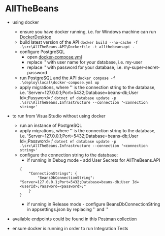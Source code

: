 # AllTheBeans

- using docker
    - ensure you have docker running, i.e. for Windows machine can run [DockerDesktop](https://docs.docker.com/desktop/setup/install/windows-install/)
    - build latest version of the API
    ```docker build --no-cache -f .\src\AllTheBeans.API\Dockerfile -t allthebeansapi .```
    - configure PostgreSQL
        - open [docker-compose.yml](/deploy/local/docker-compose.yml)
        - replace '<userId>' with user name for your database, i.e. my-user
        - replace '<password>' with password for your database, i.e. my-super-secret-password
    - run PostgreSQL and the API
    ```docker compose -f .\deploy\local\docker-compose.yml up```
    - apply migrations, where '<connection string>' is the connection string to the database, i.e. 'Server=127.0.0.1;Port=5432;Database=beans-db;User Id=<userId>;Password=<password>;'
    ```dotnet ef database update -p .\src\AllTheBeans.Infrastructure --connection '<connection string>'```

- to run from VisualStudio without using docker
    - run an instance of PostgreSQL
    - apply migrations, where '<connection string>' is the connection string to the database, i.e. 'Server=127.0.0.1;Port=5432;Database=beans-db;User Id=<userId>;Password=<password>;'
    ```dotnet ef database update -p .\src\AllTheBeans.Infrastructure --connection '<connection string>'```
    - configure the connection string to the database:
        - if running in Debug mode - add User Secrets for AllTheBeans.API
        ```
        {
            "ConnectionStrings": {
                "BeansDbConnectionString": "Server=127.0.0.1;Port=5432;Database=beans-db;User Id=<userId>;Password=<password>;"
            }
        }
        ```
        - if running in Release mode - configure BeansDbConnectionString in appsettings.json by replacing '<userId>' and '<password>'

- available endpoints could be found in this [Postman collection](AllTheBeans.postman_collection.json)

- ensure docker is running in order to run Integration Tests